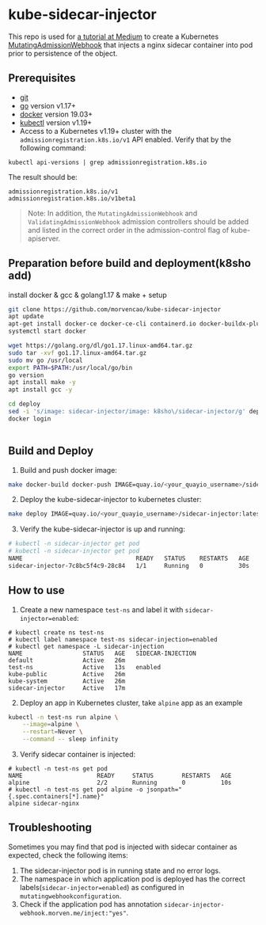 # kube-sidecar-injector

This repo is used for [a tutorial at Medium](https://medium.com/ibm-cloud/diving-into-kubernetes-mutatingadmissionwebhook-6ef3c5695f74) to create a Kubernetes [MutatingAdmissionWebhook](https://kubernetes.io/docs/admin/admission-controllers/#mutatingadmissionwebhook-beta-in-19) that injects a nginx sidecar container into pod prior to persistence of the object.

## Prerequisites

- [git](https://git-scm.com/downloads)
- [go](https://golang.org/dl/) version v1.17+
- [docker](https://docs.docker.com/install/) version 19.03+
- [kubectl](https://kubernetes.io/docs/tasks/tools/install-kubectl/) version v1.19+
- Access to a Kubernetes v1.19+ cluster with the `admissionregistration.k8s.io/v1` API enabled. Verify that by the following command:

```
kubectl api-versions | grep admissionregistration.k8s.io
```
The result should be:
```
admissionregistration.k8s.io/v1
admissionregistration.k8s.io/v1beta1
```

> Note: In addition, the `MutatingAdmissionWebhook` and `ValidatingAdmissionWebhook` admission controllers should be added and listed in the correct order in the admission-control flag of kube-apiserver.

## Preparation before build and deployment(k8sho add)
install docker & gcc & golang1.17 & make + setup
```bash
git clone https://github.com/morvencao/kube-sidecar-injector  
apt update  
apt-get install docker-ce docker-ce-cli containerd.io docker-buildx-plugin docker-compose-plugin  
systemctl start docker  

wget https://golang.org/dl/go1.17.linux-amd64.tar.gz  
sudo tar -xvf go1.17.linux-amd64.tar.gz  
sudo mv go /usr/local  
export PATH=$PATH:/usr/local/go/bin  
go version  
apt install make -y  
apt install gcc -y  

cd deploy
sed -i 's/image: sidecar-injector/image: k8sho\/sidecar-injector/g' deployment.yaml
docker login   
  
```
## Build and Deploy

1. Build and push docker image:

```bash
make docker-build docker-push IMAGE=quay.io/<your_quayio_username>/sidecar-injector:latest
```

2. Deploy the kube-sidecar-injector to kubernetes cluster:

```bash
make deploy IMAGE=quay.io/<your_quayio_username>/sidecar-injector:latest
```

3. Verify the kube-sidecar-injector is up and running:

```bash
# kubectl -n sidecar-injector get pod
# kubectl -n sidecar-injector get pod
NAME                                READY   STATUS    RESTARTS   AGE
sidecar-injector-7c8bc5f4c9-28c84   1/1     Running   0          30s
```

## How to use

1. Create a new namespace `test-ns` and label it with `sidecar-injector=enabled`:

```
# kubectl create ns test-ns
# kubectl label namespace test-ns sidecar-injection=enabled
# kubectl get namespace -L sidecar-injection
NAME                 STATUS   AGE   SIDECAR-INJECTION
default              Active   26m
test-ns              Active   13s   enabled
kube-public          Active   26m
kube-system          Active   26m
sidecar-injector     Active   17m
```

2. Deploy an app in Kubernetes cluster, take `alpine` app as an example

```bash
kubectl -n test-ns run alpine \
    --image=alpine \
    --restart=Never \
    --command -- sleep infinity
```

3. Verify sidecar container is injected:

```
# kubectl -n test-ns get pod
NAME                     READY     STATUS        RESTARTS   AGE
alpine                   2/2       Running       0          10s
# kubectl -n test-ns get pod alpine -o jsonpath="{.spec.containers[*].name}"
alpine sidecar-nginx
```

## Troubleshooting

Sometimes you may find that pod is injected with sidecar container as expected, check the following items:

1. The sidecar-injector pod is in running state and no error logs.
2. The namespace in which application pod is deployed has the correct labels(`sidecar-injector=enabled`) as configured in `mutatingwebhookconfiguration`.
3. Check if the application pod has annotation `sidecar-injector-webhook.morven.me/inject:"yes"`.
